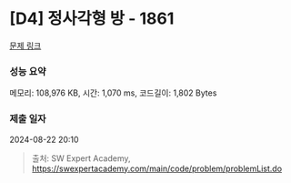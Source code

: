 # [D4] 정사각형 방 - 1861 

[문제 링크](https://swexpertacademy.com/main/code/problem/problemDetail.do?contestProbId=AV5LtJYKDzsDFAXc) 

### 성능 요약

메모리: 108,976 KB, 시간: 1,070 ms, 코드길이: 1,802 Bytes

### 제출 일자

2024-08-22 20:10



> 출처: SW Expert Academy, https://swexpertacademy.com/main/code/problem/problemList.do